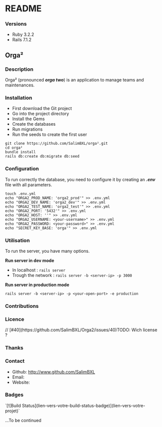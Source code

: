 # README

### Versions
* Ruby 3.2.2
* Rails 7.1.2

## Orga²


### Description
Orga² (pronounced ***orga two***) is an application to manage teams and maintenances.

### Installation
* First download the Git project
* Go into the project directory
* Install the Gems
* Create the databases
* Run migrations
* Run the seeds to create the first user
```
git clone https://github.com/SalimBXL/orga².git
cd orga²
bundle install
rails db:create db:migrate db:seed
```

### Configuration
To run correctly the database, you need to configure it by creating an ***.env*** file with all parameters.
```
touch .env.yml
echo "ORGA2_PROD_NAME: 'orga2_prod'" >> .env.yml
echo "ORGA2_DEV_NAME: 'orga2_dev'" >> .env.yml
echo "ORGA2_TEST_NAME: 'orga2_test'" >> .env.yml
echo "ORGA2_PORT: '5432'" >> .env.yml
echo "ORGA2_HOST: ''" >> .env.yml
echo "ORGA2_USERNAME: <your-username>" >> .env.yml
echo "ORGA2_PASSWORD: <your-password>" >> .env.yml
echo "SECRET_KEY_BASE: 'orga'" >> .env.yml
```


### Utilisation
To run the server, you have many options.

**Run server in dev mode** 
* In localhost : `rails server`
* Trough the network : `rails server -b <server-ip> -p 3000`

**Run server in production mode**
```
rails server -b <server-ip> -p <your-open-port> -e production
```


### Contributions
<TODO>


### Licence
<TODO>
// [#40](https://github.com/SalimBXL/Orga2/issues/40)TODO: Wich license ?


### Thanks
<TODO>


### Contact
* Github: http://www.github.com/SalimBXL
* Email: <TODO>
* Website: <TODO>


### Badges
<TODO>
`[![Build Status](lien-vers-votre-build-status-badge)](lien-vers-votre-projet)`


...To be continued